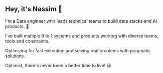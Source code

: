 ## Hey, it's Nassim 👋

I'm a Data engineer who leads technical teams to build data stacks and AI products. 🙂

I've built multiple 0 to 1 systems and products working with diverse teams, tools and
constraints. 

Optimizing for fast execution and solving real problems with
pragmatic solutions.

Optimist, there's never been a better time to live! 😃



<!--
**HNassim/HNassim** is a ✨ _special_ ✨ repository because its `README.md` (this file) appears on your GitHub profile.

Here are some ideas to get you started:

- 🔭 I’m currently working on ...
- 🌱 I’m currently learning ...
- 👯 I’m looking to collaborate on ...
- 🤔 I’m looking for help with ...
- 💬 Ask me about ...
- 📫 How to reach me: ...
- 😄 Pronouns: ...
- ⚡ Fun fact: ...
-->
